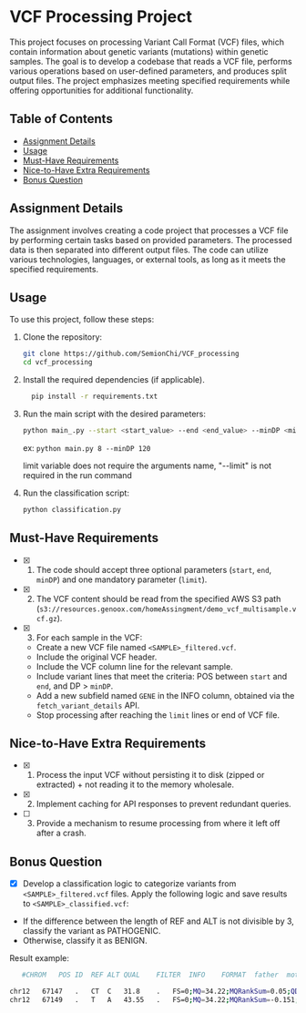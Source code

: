 # VCF Processing Project

This project focuses on processing Variant Call Format (VCF) files, which contain information about genetic variants (mutations) within genetic samples. The goal is to develop a codebase that reads a VCF file, performs various operations based on user-defined parameters, and produces split output files. The project emphasizes meeting specified requirements while offering opportunities for additional functionality.

## Table of Contents
- [Assignment Details](#assignment-details)
- [Usage](#usage)
- [Must-Have Requirements](#must-have-requirements)
- [Nice-to-Have Extra Requirements](#nice-to-have-extra-requirements)
- [Bonus Question](#bonus-question)

## Assignment Details

The assignment involves creating a code project that processes a VCF file by performing certain tasks based on provided parameters. The processed data is then separated into different output files. The code can utilize various technologies, languages, or external tools, as long as it meets the specified requirements.

## Usage

To use this project, follow these steps:

1. Clone the repository:

   ```bash
   git clone https://github.com/SemionChi/VCF_processing
   cd vcf_processing

2. Install the required dependencies (if applicable).
   ```bash
     pip install -r requirements.txt
     ```
3. Run the main script with the desired parameters:

   ```bash
   python main_.py --start <start_value> --end <end_value> --minDP <minDP_value> limit <limit_value>
   ```
   
     ex: 
       ```
        python main.py 8 --minDP 120
        ```
     
   limit variable does not require the arguments name, "--limit" is not required in the run command
  
4. Run the classification script:

   ```bash
   python classification.py
   ```

## Must-Have Requirements

- [x] 1. The code should accept three optional parameters (`start`, `end`, `minDP`) and one mandatory parameter (`limit`).
- [x] 2. The VCF content should be read from the specified AWS S3 path (`s3://resources.genoox.com/homeAssingment/demo_vcf_multisample.vcf.gz`).
- [x] 3. For each sample in the VCF:
   - Create a new VCF file named `<SAMPLE>_filtered.vcf`.
   - Include the original VCF header.
   - Include the VCF column line for the relevant sample.
   - Include variant lines that meet the criteria: POS between `start` and `end`, and DP > `minDP`.
   - Add a new subfield named `GENE` in the INFO column, obtained via the `fetch_variant_details` API.
   - Stop processing after reaching the `limit` lines or end of VCF file.

## Nice-to-Have Extra Requirements

- [x] 1. Process the input VCF without persisting it to disk (zipped or extracted) + not reading it to the memory wholesale.
- [x] 2. Implement caching for API responses to prevent redundant queries.
- [ ] 3. Provide a mechanism to resume processing from where it left off after a crash.


## Bonus Question

- [x] Develop a classification logic to categorize variants from `<SAMPLE>_filtered.vcf` files. Apply the following logic and save results to `<SAMPLE>_classified.vcf`:
- If the difference between the length of REF and ALT is not divisible by 3, classify the variant as PATHOGENIC.
- Otherwise, classify it as BENIGN.

Result example:
```bash
   #CHROM	POS	ID	REF	ALT	QUAL	FILTER	INFO	FORMAT	father	mother	proband

chr12	67147	.	CT	C	31.8	.	FS=0;MQ=34.22;MQRankSum=0.05;QD=1.51;ReadPosRankSum=0.854;SOR=0.693;FractionInformativeReads=1;DP=21;AF=0.5;AN=2;AC=1;GENE=FAM138D;CLASSIFICATION=PATHOGENIC;	GT:AD:AF:DP:GQ:PL:SB	./.:.:.:.:.:.:.	./.:.:.:.:.:.:.	0/1:18,3:0.143:21:72:72,0,1180:7,11,1,2
chr12	67149	.	T	A	43.55	.	FS=0;MQ=34.22;MQRankSum=-0.151;QD=2.07;ReadPosRankSum=0.854;SOR=0.693;FractionInformativeReads=1;DP=21;AF=0.5;AN=2;AC=1;GENE=FAM138D;CLASSIFICATION=BENGIN;	GT:AD:AF:DP:GQ:PL:SB	./.:.:.:.:.:.:.	./.:.:.:.:.:.:.	0/1:18,3:0.143:21:72:72,0,1180:7,11,1,2
```
